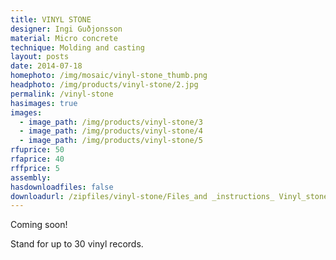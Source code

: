 ```yaml
---
title: VINYL STONE
designer: Ingi Guðjonsson
material: Micro concrete
technique: Molding and casting
layout: posts
date: 2014-07-18
homephoto: /img/mosaic/vinyl-stone_thumb.png
headphoto: /img/products/vinyl-stone/2.jpg
permalink: /vinyl-stone
hasimages: true
images:  
  - image_path: /img/products/vinyl-stone/3
  - image_path: /img/products/vinyl-stone/4
  - image_path: /img/products/vinyl-stone/5
rfuprice: 50
rfaprice: 40
rffprice: 5
assembly: 
hasdownloadfiles: false
downloadurl: /zipfiles/vinyl-stone/Files_and _instructions_ Vinyl_stone_by_Ingi_Gudjonsson.zip
---
```


Coming soon!

Stand for up to 30 vinyl records. 


